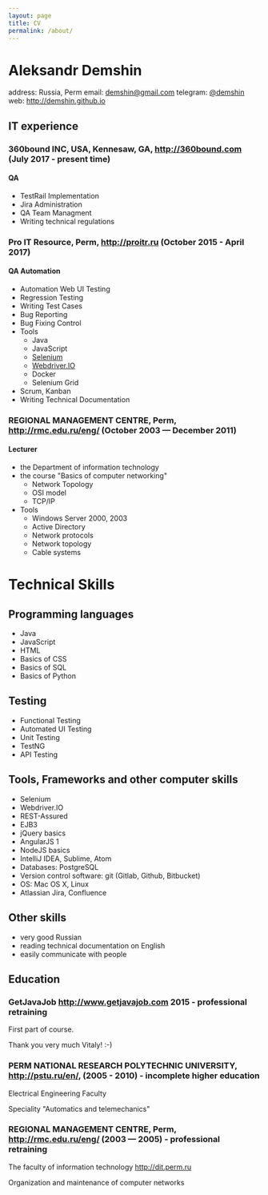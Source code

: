 ```yaml
---
layout: page
title: CV
permalink: /about/
---
```


Aleksandr Demshin
=================

address: Russia, Perm
email: [demshin@gmail.com](mailto:demshin@gmail.com)
telegram: [@demshin](https://t.me/demshin)
web: <http://demshin.github.io>

## IT experience  

### 360bound INC, USA, Kennesaw, GA, <http://360bound.com> (July 2017 - present time)
#### QA
- TestRail Implementation
- Jira Administration
- QA Team Managment
- Writing technical regulations

### Pro IT Resource, Perm, <http://proitr.ru> (October 2015 - April 2017)
#### QA Automation

- Automation Web UI Testing
- Regression Testing
- Writing Test Cases
- Bug Reporting
- Bug Fixing Control
- Tools
  - Java
  - JavaScript
  - [Selenium](http://seleniumhq.org)
  - [Webdriver.IO](http://webdriver.io)
  - Docker
  - Selenium Grid
- Scrum, Kanban
- Writing Technical Documentation

### REGIONAL MANAGEMENT CENTRE, Perm, <http://rmc.edu.ru/eng/> (October 2003 — December 2011)
#### Lecturer

- the Department of information technology
- the course "Basics of computer networking"
  - Network Topology
  - OSI model
  - TCP/IP
- Tools
  - Windows Server 2000, 2003
  - Active Directory
  - Network protocols
  - Network topology
  - Cable systems

# Technical Skills

## Programming languages
- Java
- JavaScript
- HTML
- Basics of CSS
- Basics of SQL
- Basics of Python

## Testing
- Functional Testing
- Automated UI Testing
- Unit Testing
- TestNG
- API Testing

## Tools, Frameworks and other computer skills
- Selenium
- Webdriver.IO
- REST-Assured
- EJB3
- jQuery basics
- AngularJS 1
- NodeJS basics
- IntelliJ IDEA, Sublime, Atom
- Databases: PostgreSQL
- Version control software: git (Gitlab, Github, Bitbucket)
- OS: Mac OS X, Linux
- Atlassian Jira, Confluence 

## Other skills
- very good Russian
- reading technical documentation on English
- easily communicate with people

## Education
### GetJavaJob <http://www.getjavajob.com> 2015 - professional retraining
First part of course.

Thank you very much Vitaly! :-)
  
### PERM NATIONAL RESEARCH POLYTECHNIC UNIVERSITY, <http://pstu.ru/en/>, (2005 - 2010) - incomplete higher education
Electrical Engineering Faculty

Speciality "Automatics and telemechanics"

### REGIONAL MANAGEMENT CENTRE, Perm, <http://rmc.edu.ru/eng/> (2003 — 2005) - professional retraining
The faculty of information technology <http://dit.perm.ru> 

Organization and maintenance of computer networks
